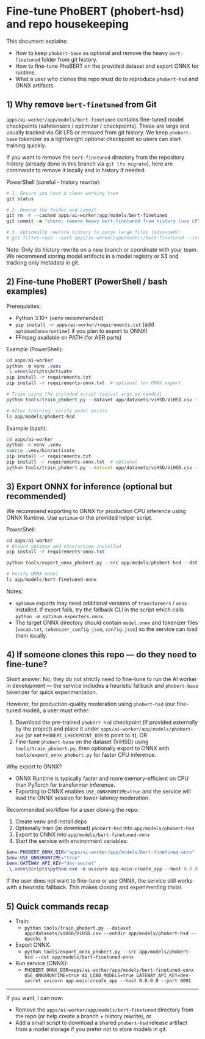 # Fine-tune PhoBERT (phobert-hsd) and repo housekeeping

This document explains:

- How to keep `phobert-base` as optional and remove the heavy `bert-finetuned` folder from git history.
- How to fine-tune PhoBERT on the provided dataset and export ONNX for runtime.
- What a user who clones this repo must do to reproduce `phobert-hsd` and ONNX artifacts.

## 1) Why remove `bert-finetuned` from Git

`apps/ai-worker/app/models/bert-finetuned` contains fine-tuned model checkpoints (safetensors / optimizer / checkpoints). These are large and usually tracked via Git LFS or removed from git history. We keep `phobert-base` tokenizer as a lightweight optional checkpoint so users can start training quickly.

If you want to remove the `bert-finetuned` directory from the repository history (already done in this branch via `git lfs migrate`), here are commands to remove it locally and in history if needed:

PowerShell (careful - history rewrite):

```powershell
# 1. Ensure you have a clean working tree
git status

# 2. Remove the folder and commit
git rm -r --cached apps/ai-worker/app/models/bert-finetuned
git commit -m "chore: remove heavy bert-finetuned from history (use LFS or external storage)"

# 3. Optionally rewrite history to purge large files (advanced):
# git filter-repo --path apps/ai-worker/app/models/bert-finetuned --invert-paths
```

Note: Only do history rewrite on a new branch or coordinate with your team. We recommend storing model artifacts in a model registry or S3 and tracking only metadata in git.

## 2) Fine-tune PhoBERT (PowerShell / bash examples)

Prerequisites:

- Python 3.10+ (venv recommended)
- `pip install -r apps/ai-worker/requirements.txt` (add `optimum[onnxruntime]` if you plan to export to ONNX)
- FFmpeg available on PATH (for ASR parts)

Example (PowerShell):

```powershell
cd apps/ai-worker
python -m venv .venv
.\.venv\Scripts\Activate
pip install -r requirements.txt
pip install -r requirements-onnx.txt  # optional for ONNX export

# Train using the included script (adjust args as needed)
python tools/train_phobert.py --dataset app/datasets/viHSD/ViHSD.csv --outdir app/models/phobert-hsd --epochs 3 --batch-size 8

# After training, verify model exists
ls app/models/phobert-hsd
```

Example (bash):

```bash
cd apps/ai-worker
python -m venv .venv
source .venv/bin/activate
pip install -r requirements.txt
pip install -r requirements-onnx.txt  # optional
python tools/train_phobert.py --dataset app/datasets/viHSD/ViHSD.csv --outdir app/models/phobert-hsd --epochs 3 --batch-size 8
```

## 3) Export ONNX for inference (optional but recommended)

We recommend exporting to ONNX for production CPU inference using ONNX Runtime. Use `optimum` or the provided helper script.

PowerShell:

```powershell
cd apps/ai-worker
# Ensure optimum and onnxruntime installed
pip install -r requirements-onnx.txt

python tools/export_onnx_phobert.py --src app/models/phobert-hsd --dst app/models/bert-finetuned-onnx --opset 17

# Verify ONNX model
ls app/models/bert-finetuned-onnx
```

Notes:

- `optimum` exports may need additional versions of `transformers` / `onnx` installed. If export fails, try the fallback CLI in the script which calls `python -m optimum.exporters.onnx`.
- The target ONNX directory should contain `model.onnx` and tokenizer files (`vocab.txt`, `tokenizer_config.json`, `config.json`) so the service can load them locally.

## 4) If someone clones this repo — do they need to fine-tune?

Short answer: No, they do not strictly need to fine-tune to run the AI worker in development — the service includes a heuristic fallback and `phobert-base` tokenizer for quick experimentation.

However, for production-quality moderation using `phobert-hsd` (our fine-tuned model), a user must either:

1. Download the pre-trained `phobert-hsd` checkpoint (if provided externally by the project) and place it under `apps/ai-worker/app/models/phobert-hsd` (or set `PHOBERT_CHECKPOINT_DIR` to point to it), OR
2. Fine-tune `phobert-base` on the dataset (ViHSD) using `tools/train_phobert.py`, then optionally export to ONNX with `tools/export_onnx_phobert.py` for faster CPU inference.

Why export to ONNX?

- ONNX Runtime is typically faster and more memory-efficient on CPU than PyTorch for transformer inference.
- Exporting to ONNX enables `USE_ONNXRUNTIME=true` and the service will load the ONNX session for lower-latency moderation.

Recommended workflow for a user cloning the repo:

1. Create venv and install deps
2. Optionally train (or download) `phobert-hsd` into `app/models/phobert-hsd`
3. Export to ONNX into `app/models/bert-finetuned-onnx`
4. Start the service with environment variables:

```powershell
$env:PHOBERT_ONNX_DIR="apps/ai-worker/app/models/bert-finetuned-onnx"
$env:USE_ONNXRUNTIME="true"
$env:GATEWAY_API_KEY="dev-secret"
.\.venv\Scripts\python.exe -m uvicorn app.main:create_app --host 0.0.0.0 --port 8001
```

If the user does not want to fine-tune or use ONNX, the service still works with a heuristic fallback. This makes cloning and experimenting trivial.

## 5) Quick commands recap

- Train:
  - `python tools/train_phobert.py --dataset app/datasets/viHSD/ViHSD.csv --outdir app/models/phobert-hsd --epochs 3`
- Export ONNX:
  - `python tools/export_onnx_phobert.py --src app/models/phobert-hsd --dst app/models/bert-finetuned-onnx`
- Run service (ONNX):
  - `PHOBERT_ONNX_DIR=apps/ai-worker/app/models/bert-finetuned-onnx USE_ONNXRUNTIME=true AI_LOAD_MODELS=true GATEWAY_API_KEY=dev-secret uvicorn app.main:create_app --host 0.0.0.0 --port 8001`

---

If you want, I can now:

- Remove the `apps/ai-worker/app/models/bert-finetuned` directory from the repo (or help create a branch + history rewrite), or
- Add a small script to download a shared `phobert-hsd` release artifact from a model storage if you prefer not to store models in git.
